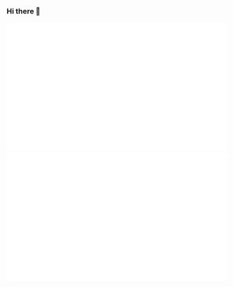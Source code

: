 ### Hi there 👋
![](https://github.com/jenniferwang2/git-stats-/blob/master/generated/overview.svg)
![](https://github.com/jenniferwang2/git-stats-/blob/master/generated/languages.svg)


<!--
**jenniferwang2/jenniferwang2** is a ✨ _special_ ✨ repository because its `README.md` (this file) appears on your GitHub profile.

Here are some ideas to get you started:

- 🔭 I’m currently working on ...
- 🌱 I’m currently learning ...
- 👯 I’m looking to collaborate on ...
- 🤔 I’m looking for help with ...
- 💬 Ask me about ...
- 📫 How to reach me: ...
- 😄 Pronouns: ...
- ⚡ Fun fact: ...
-->
